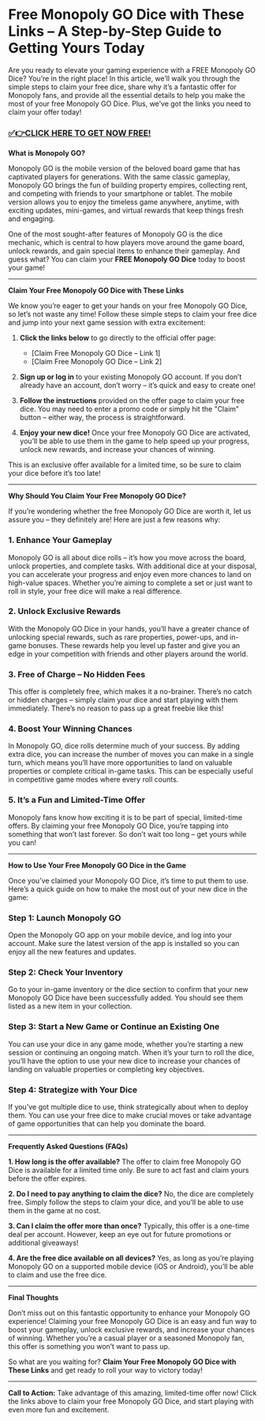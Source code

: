 # Free Monopoly GO Dice with These Links – A Step-by-Step Guide to Getting Yours Today

Are you ready to elevate your gaming experience with a FREE Monopoly GO Dice? You’re in the right place! In this article, we’ll walk you through the simple steps to claim your free dice, share why it’s a fantastic offer for Monopoly fans, and provide all the essential details to help you make the most of your free Monopoly GO Dice. Plus, we’ve got the links you need to claim your offer today! 

### [✅👉CLICK HERE TO GET NOW FREE!](https://freeforyou.xyz/monopoly/go/)

**What is Monopoly GO?**

Monopoly GO is the mobile version of the beloved board game that has captivated players for generations. With the same classic gameplay, Monopoly GO brings the fun of building property empires, collecting rent, and competing with friends to your smartphone or tablet. The mobile version allows you to enjoy the timeless game anywhere, anytime, with exciting updates, mini-games, and virtual rewards that keep things fresh and engaging.

One of the most sought-after features of Monopoly GO is the dice mechanic, which is central to how players move around the game board, unlock rewards, and gain special items to enhance their gameplay. And guess what? You can claim your **FREE Monopoly GO Dice** today to boost your game!

---

**Claim Your Free Monopoly GO Dice with These Links**

We know you’re eager to get your hands on your free Monopoly GO Dice, so let’s not waste any time! Follow these simple steps to claim your free dice and jump into your next game session with extra excitement:

1. **Click the links below** to go directly to the official offer page:
   - [Claim Free Monopoly GO Dice – Link 1]
   - [Claim Free Monopoly GO Dice – Link 2]
   
2. **Sign up or log in** to your existing Monopoly GO account. If you don’t already have an account, don’t worry – it’s quick and easy to create one!

3. **Follow the instructions** provided on the offer page to claim your free dice. You may need to enter a promo code or simply hit the "Claim" button – either way, the process is straightforward.

4. **Enjoy your new dice!** Once your free Monopoly GO Dice are activated, you’ll be able to use them in the game to help speed up your progress, unlock new rewards, and increase your chances of winning.

This is an exclusive offer available for a limited time, so be sure to claim your dice before it’s too late!

---

**Why Should You Claim Your Free Monopoly GO Dice?**

If you’re wondering whether the free Monopoly GO Dice are worth it, let us assure you – they definitely are! Here are just a few reasons why:

### 1. **Enhance Your Gameplay**
Monopoly GO is all about dice rolls – it’s how you move across the board, unlock properties, and complete tasks. With additional dice at your disposal, you can accelerate your progress and enjoy even more chances to land on high-value spaces. Whether you’re aiming to complete a set or just want to roll in style, your free dice will make a real difference.

### 2. **Unlock Exclusive Rewards**
With the Monopoly GO Dice in your hands, you’ll have a greater chance of unlocking special rewards, such as rare properties, power-ups, and in-game bonuses. These rewards help you level up faster and give you an edge in your competition with friends and other players around the world.

### 3. **Free of Charge – No Hidden Fees**
This offer is completely free, which makes it a no-brainer. There’s no catch or hidden charges – simply claim your dice and start playing with them immediately. There’s no reason to pass up a great freebie like this!

### 4. **Boost Your Winning Chances**
In Monopoly GO, dice rolls determine much of your success. By adding extra dice, you can increase the number of moves you can make in a single turn, which means you’ll have more opportunities to land on valuable properties or complete critical in-game tasks. This can be especially useful in competitive game modes where every roll counts.

### 5. **It’s a Fun and Limited-Time Offer**
Monopoly fans know how exciting it is to be part of special, limited-time offers. By claiming your free Monopoly GO Dice, you’re tapping into something that won’t last forever. So don’t wait too long – get yours while you can!

---

**How to Use Your Free Monopoly GO Dice in the Game**

Once you’ve claimed your Monopoly GO Dice, it’s time to put them to use. Here’s a quick guide on how to make the most out of your new dice in the game:

### Step 1: **Launch Monopoly GO**
Open the Monopoly GO app on your mobile device, and log into your account. Make sure the latest version of the app is installed so you can enjoy all the new features and updates.

### Step 2: **Check Your Inventory**
Go to your in-game inventory or the dice section to confirm that your new Monopoly GO Dice have been successfully added. You should see them listed as a new item in your collection.

### Step 3: **Start a New Game or Continue an Existing One**
You can use your dice in any game mode, whether you’re starting a new session or continuing an ongoing match. When it’s your turn to roll the dice, you’ll have the option to use your new dice to increase your chances of landing on valuable properties or completing key objectives.

### Step 4: **Strategize with Your Dice**
If you’ve got multiple dice to use, think strategically about when to deploy them. You can use your free dice to make crucial moves or take advantage of game opportunities that can help you dominate the board.

---

**Frequently Asked Questions (FAQs)**

**1. How long is the offer available?**
The offer to claim free Monopoly GO Dice is available for a limited time only. Be sure to act fast and claim yours before the offer expires.

**2. Do I need to pay anything to claim the dice?**
No, the dice are completely free. Simply follow the steps to claim your dice, and you’ll be able to use them in the game at no cost.

**3. Can I claim the offer more than once?**
Typically, this offer is a one-time deal per account. However, keep an eye out for future promotions or additional giveaways!

**4. Are the free dice available on all devices?**
Yes, as long as you’re playing Monopoly GO on a supported mobile device (iOS or Android), you’ll be able to claim and use the free dice.

---

**Final Thoughts**

Don’t miss out on this fantastic opportunity to enhance your Monopoly GO experience! Claiming your free Monopoly GO Dice is an easy and fun way to boost your gameplay, unlock exclusive rewards, and increase your chances of winning. Whether you’re a casual player or a seasoned Monopoly fan, this offer is something you won’t want to pass up.

So what are you waiting for? **Claim Your Free Monopoly GO Dice with These Links** and get ready to roll your way to victory today!

---

**Call to Action:**
Take advantage of this amazing, limited-time offer now! Click the links above to claim your free Monopoly GO Dice, and start playing with even more fun and excitement.
